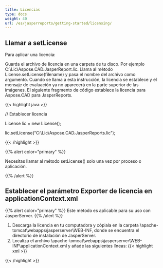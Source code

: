 ```yaml
---
title: Licencias
type: docs
weight: 40
url: /es/jasperreports/getting-started/licensing/
---
```

## **Llamar a setLicense**
Para aplicar una licencia:

Guarda el archivo de licencia en una carpeta de tu disco. Por ejemplo C:\Lic\Aspose.CAD.JasperReport.lic.
Llama al método License.setLicense(filename) y pasa el nombre del archivo como argumento. Cuando se llama a esta instrucción, la licencia se establece y el mensaje de evaluación ya no aparecerá en la parte superior de las imágenes.
El siguiente fragmento de código establece la licencia para Aspose.CAD para JasperReports.

{{< highlight java >}}

// Establecer licencia

License lic = new License();

lic.setLicense("C:\Lic\Aspose.CAD.JasperReports.lic");

{{< /highlight >}}

{{% alert color="primary" %}}

Necesitas llamar al método setLicense() solo una vez por proceso o aplicación.

{{% /alert %}}

## **Establecer el parámetro Exporter de licencia en applicationContext.xml**
{{% alert color="primary" %}}
Este método es aplicable para su uso con JasperServer.
{{% /alert %}}
1. Descarga la licencia en tu computadora y cópiala en la carpeta \apache-tomcat\webapps\jasperserver\WEB-INF, donde se encuentra el directorio de instalación de JasperServer.
2. Localiza el archivo \apache-tomcat\webapps\jasperserver\WEB-INF\applicationContext.xml y añade las siguientes líneas:
{{< highlight xml >}}
<bean id="jpgExportParameters" class="com.aspose.cad.jasperreports.jpg.ASJpegExportParametersBean">
    <property name="license" value="C:\jasperserver-7.6\apache-tomcat\webapps\jasperserver\WEB-INFAspose.CAD.JasperReports.lic"/>
</bean>
{{< /highlight >}}
